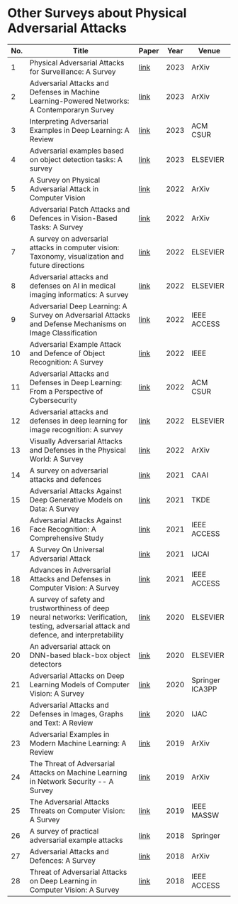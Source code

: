 # Other Surveys about Physical Adversarial Attacks
| No.|      Title         | Paper | Year  | Venue |
| ---|       ---          | ---   |  ---  | ---   |
|  1 | Physical Adversarial Attacks for Surveillance: A Survey | [link](https://arxiv.org/abs/2305.01074) | 2023 | ArXiv |
|  2 | Adversarial Attacks and Defenses in Machine Learning-Powered Networks: A Contemporaryn  Survey | [link](https://arxiv.org/pdf/2303.06302.pdf) | 2023 | ArXiv |
|  3 | Interpreting Adversarial Examples in Deep Learning: A Review | [link](https://dl.acm.org/doi/abs/10.1145/3594869) | 2023 | ACM CSUR |
|  4 | Adversarial examples based on object detection tasks: A survey | [link](https://www.sciencedirect.com/science/article/abs/pii/S0925231222013273) | 2023 | ELSEVIER |
|  5 | A Survey on Physical Adversarial Attack in Computer Vision | [link](https://arxiv.org/pdf/2209.14262.pdf) | 2022 | ArXiv |
|  6 | Adversarial Patch Attacks and Defences in Vision-Based Tasks: A Survey | [link](https://arxiv.org/pdf/2206.08304.pdf) | 2022 | ArXiv |
|  7 | A survey on adversarial attacks in computer vision: Taxonomy, visualization and future directions | [link](https://www.sciencedirect.com/science/article/abs/pii/S0167404822002413) | 2022 | ELSEVIER |
|  8 | Adversarial attacks and defenses on AI in medical imaging informatics: A survey | [link](https://www.sciencedirect.com/science/article/abs/pii/S095741742200272X) | 2022 | ELSEVIER |
|  9 | Adversarial Deep Learning: A Survey on Adversarial Attacks and Defense Mechanisms on Image Classification | [link](https://ieeexplore.ieee.org/abstract/document/9895425) | 2022 | IEEE ACCESS |
|  10 | Adversarial Example Attack and Defence of Object Recognition: A Survey | [link](https://ieeexplore.ieee.org/abstract/document/9986597) | 2022 | IEEE |
|  11 | Adversarial Attacks and Defenses in Deep Learning: From a Perspective of Cybersecurity | [link](https://dl.acm.org/doi/abs/10.1145/3547330) | 2022 | ACM CSUR |
|  12 | Adversarial attacks and defenses in deep learning for image recognition: A survey | [link](https://doi.org/10.1016/j.neucom.2022.09.004) | 2022 | ELSEVIER |
|  13 | Visually Adversarial Attacks and Defenses in the Physical World: A Survey | [link](https://arxiv.org/abs/2211.01671) | 2022 | ArXiv |
|  14 | A survey on adversarial attacks and defences | [link](https://doi.org/10.1049/cit2.12028) | 2021 | CAAI |
|  15 | Adversarial Attacks Against Deep Generative Models on Data: A Survey | [link](https://ieeexplore.ieee.org/abstract/document/9627776) | 2021 | TKDE |
|  16 | Adversarial Attacks Against Face Recognition: A Comprehensive Study | [link](https://ieeexplore.ieee.org/abstract/document/9464957) | 2021 | IEEE ACCESS |
|  17 | A Survey On Universal Adversarial Attack | [link](https://arxiv.org/abs/2103.01498) | 2021 | IJCAI |
|  18 | Advances in Adversarial Attacks and Defenses in Computer Vision: A Survey | [link](https://ieeexplore.ieee.org/stamp/stamp.jsp?arnumber=9614158) | 2021 | IEEE ACCESS |
|  19 | A survey of safety and trustworthiness of deep neural networks: Verification, testing, adversarial attack and defence, and interpretability | [link](https://www.sciencedirect.com/science/article/abs/pii/S1574013719302527) | 2020 | ELSEVIER |
|  20 | An adversarial attack on DNN-based black-box object detectors | [link](https://www.sciencedirect.com/science/article/abs/pii/S1084804520301089) | 2020 | ELSEVIER |
|  21 | Adversarial Attacks on Deep Learning Models of Computer Vision: A Survey | [link](https://link.springer.com/chapter/10.1007/978-3-030-60248-2_27) | 2020 | Springer ICA3PP |
|  22 | Adversarial Attacks and Defenses in Images, Graphs and Text: A Review | [link](https://link.springer.com/article/10.1007/s11633-019-1211-x) | 2020 | IJAC |
|  23 | Adversarial Examples in Modern Machine Learning: A Review | [link](https://arxiv.org/abs/1911.05268) | 2019 | ArXiv |
|  24 | The Threat of Adversarial Attacks on Machine Learning in Network Security -- A Survey | [link](https://arxiv.org/abs/1911.02621) | 2019 | ArXiv |
|  25 | The Adversarial Attacks Threats on Computer Vision: A Survey | [link](https://ieeexplore.ieee.org/abstract/document/9059341) | 2019 | IEEE MASSW|
|  26 | A survey of practical adversarial example attacks | [link](https://link.springer.com/article/10.1186/s42400-018-0012-9) | 2018 | Springer |
|  27 | Adversarial Attacks and Defences: A Survey| [link](https://arxiv.org/pdf/1810.00069.pdf) | 2018 | ArXiv |
|  28 | Threat of Adversarial Attacks on Deep Learning in Computer Vision: A Survey | [link](https://ieeexplore.ieee.org/abstract/document/8294186) | 2018 | IEEE ACCESS |




